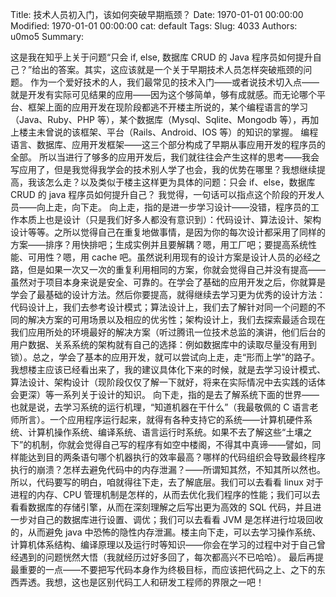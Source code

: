 Title: 技术人员初入门，该如何突破早期瓶颈？
Date: 1970-01-01 00:00:00
Modified: 1970-01-01 00:00:00
cat: default
Tags: 
Slug: 4033
Authors: u0mo5 
Summary: 

这是我在知乎上关于问题“只会 if, else, 数据库 CRUD 的 Java 程序员如何提升自己？”给出的答案。其实，这应该就是一个关于早期技术人员怎样突破瓶颈的问题。
作为一个爱好技术的人，我们最常见的技术入门——或者说技术切入点——就是开发有实际可见结果的应用——因为这个够简单，够有成就感。而无论哪个平台、框架上面的应用开发在现阶段都逃不开楼主所说的，某个编程语言的学习（Java、Ruby、PHP 等），某个数据库（Mysql、Sqlite、Mongodb 等），再加上楼主未曾说的该框架、平台（Rails、Android、IOS 等）的知识的掌握。
编程语言、数据库、应用开发框架——这三个部分构成了早期从事应用开发的程序员的全部。
所以当进行了够多的应用开发后，我们就往往会产生这样的思考——我会写应用了，但是我觉得我学会的技术别人学了也会，我的优势在哪里？我想继续提高，我该怎么走？以及类似于楼主这样更为具体的问题：只会 if、else，数据库 CRUD 的 java 程序员如何提升自己？
我觉得，一句话可以指点这个阶段的开发人员——向上走，向下走。
向上走，指的是进一步学习设计——没错，程序员的工作本质上也是设计（只是我们好多人都没有意识到）：代码设计、算法设计、架构设计等等。之所以觉得自己在重复地做事情，是因为你的每次设计都采用了同样的方案——排序？用快排吧；生成实例并且要解耦？嗯，用工厂吧；要提高系统性能、可用性？嗯，用 cache 吧。虽然说利用现有的设计方案是设计人员的必经之路，但是如果一次又一次的重复利用相同的方案，你就会觉得自己并没有提高——虽然对于项目本身来说是安全、可靠的。在学会了基础的应用开发之后，你就算是学会了最基础的设计方法。然后你要提高，就得继续去学习更为优秀的设计方法：代码设计上，我们去参考设计模式；算法设计上，我们去了解针对同一个问题的不同的解决方案的可用场景以及相应的优劣性；架构设计上，我们去探索最适合现在我们应用所处的环境最好的解决方案（听过腾讯一位技术总监的演讲，他们后台的用户数据、关系系统的架构就有自己的选择：例如数据库中的读取尽量没有用到锁）。总之，学会了基本的应用开发，就可以尝试向上走，走“形而上学”的路子。我想楼主应该已经看出来了，我的建议具体化下来的时候，就是去学习设计模式、算法设计、架构设计（现阶段仅仅了解一下就好，将来在实际情况中去实践的话体会更深）等一系列关于设计的知识。
向下走，指的是去了解系统下面的世界——也就是说，去学习系统的运行机理，“知道机器在干什么”（我最敬佩的 C 语言老师所言）。一个应用程序运行起来，就得有各种支持它的系统——计算机硬件系统、计算机操作系统、编译系统、语言运行时系统。如果不去了解这些“土壤之下”的机制，你就会觉得自己写的程序有如空中楼阁，不得其中真谛——譬如，同样能达到目的两条语句哪个机器执行的效率最高？哪样的代码组织会导致最终程序执行的崩溃？怎样去避免代码中的内存泄漏？——所谓知其然，不知其所以然也。所以，代码要写的明白，咱就得往下走，去了解底层。我们可以去看看 linux 对于进程的内存、CPU 管理机制是怎样的，从而去优化我们程序的性能；我们可以去看看数据库的存储引擎，从而在深刻理解之后写出更为高效的 SQL 代码，并且进一步对自己的数据库进行设置、调优；我们可以去看看 JVM 是怎样进行垃圾回收的，从而避免 java 中恐怖的隐性内存泄漏。楼主向下走，可以去学习操作系统、计算机体系结构、编译原理以及运行时等知识——你会在学习的过程中对于自己曾经遇到的问题恍然大悟（我就经历过好多回了，每次都高兴不已哈哈）。
最后再提最重要的一点——不要把写代码本身作为终极目标，而应该把代码之上、之下的东西弄透。我想，这也是区别代码工人和研发工程师的界限之一吧！
